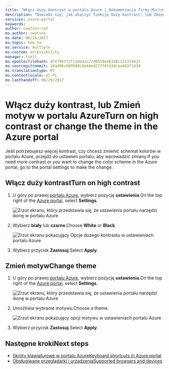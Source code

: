 ```yaml
---
title: "Włącz duży kontrast w portalu Azure | Dokumentacja firmy Microsoft"
description: "Dowiedz się, jak włączyć funkcję Duży kontrast, lub Zmień motyw portalu Azure."
services: azure-portal
keywords: 
author: cwatson-cat
ms.author: cwatson
ms.date: 08/24/2017
ms.topic: how to
ms.service: multiple
ms.custom: accessibility
manager: timlt
ms.openlocfilehash: 87ef9bf72f110ea3c27d0554e461d8c12132d422
ms.sourcegitcommit: 18ad9bc049589c8e44ed277f8f43dcaa483f3339
ms.translationtype: MT
ms.contentlocale: pl-PL
ms.lasthandoff: 08/29/2017
---
```

# <a name="turn-on-high-contrast-or-change-the-theme-in-the-azure-portal"></a><span data-ttu-id="3c362-103">Włącz duży kontrast, lub Zmień motyw w portalu Azure</span><span class="sxs-lookup"><span data-stu-id="3c362-103">Turn on high contrast or change the theme in the Azure portal</span></span>
<span data-ttu-id="3c362-104">Jeśli potrzebujesz więcej kontrast, czy chcesz zmienić schemat kolorów w portalu Azure, przejdź do ustawień portalu, aby wprowadzić zmiany.</span><span class="sxs-lookup"><span data-stu-id="3c362-104">If you need more contrast or you want to change the color scheme in the Azure portal, go to the portal settings to make the change.</span></span> 

## <a name="turn-on-high-contrast"></a><span data-ttu-id="3c362-105">Włącz duży kontrast</span><span class="sxs-lookup"><span data-stu-id="3c362-105">Turn on high contrast</span></span>
1. <span data-ttu-id="3c362-106">U góry po prawej [portalu Azure](https://portal.azure.com), wybierz pozycję **ustawienia**.</span><span class="sxs-lookup"><span data-stu-id="3c362-106">On the top right of the [Azure portal](https://portal.azure.com), select **Settings**.</span></span> 

    ![Zrzut ekranu, który przedstawia się, że ustawienia portalu narzędzi ikonę w portalu Azure](./media/azure-portal-change-theme-high-contrast/azure-portal-settings-icon.png)
1. <span data-ttu-id="3c362-108">Wybierz **biały** lub **czarne**.</span><span class="sxs-lookup"><span data-stu-id="3c362-108">Choose **White** or **Black**.</span></span>

    ![Zrzut ekranu pokazujący Opcje dużego kontrastu w ustawieniach portalu Azure](./media/azure-portal-change-theme-high-contrast/azure-portal-highcontrast-options.png)
1. <span data-ttu-id="3c362-110">Wybierz przycisk **Zastosuj**.</span><span class="sxs-lookup"><span data-stu-id="3c362-110">Select **Apply**.</span></span>

## <a name="change-theme"></a><span data-ttu-id="3c362-111">Zmień motyw</span><span class="sxs-lookup"><span data-stu-id="3c362-111">Change theme</span></span>
1. <span data-ttu-id="3c362-112">U góry po prawej [portalu Azure](https://portal.azure.com), wybierz pozycję **ustawienia**.</span><span class="sxs-lookup"><span data-stu-id="3c362-112">On the top right of the [Azure portal](https://portal.azure.com), select **Settings**.</span></span>

    ![Zrzut ekranu, który przedstawia się, że ustawienia portalu narzędzi ikonę w portalu Azure](./media/azure-portal-change-theme-high-contrast/azure-portal-settings-icon.png)
1. <span data-ttu-id="3c362-114">Umożliwia wybranie motywu.</span><span class="sxs-lookup"><span data-stu-id="3c362-114">Choose a theme.</span></span>

    ![Zrzut ekranu pokazujący opcji motywu w ustawieniach portalu Azure](./media/azure-portal-change-theme-high-contrast/azure-portal-theme-options.png)
1. <span data-ttu-id="3c362-116">Wybierz przycisk **Zastosuj**.</span><span class="sxs-lookup"><span data-stu-id="3c362-116">Select **Apply**.</span></span>

## <a name="next-steps"></a><span data-ttu-id="3c362-117">Następne kroki</span><span class="sxs-lookup"><span data-stu-id="3c362-117">Next steps</span></span>
- [<span data-ttu-id="3c362-118">Skróty klawiaturowe w portalu Azure</span><span class="sxs-lookup"><span data-stu-id="3c362-118">Keyboard shortcuts in Azure portal</span></span>](azure-portal-keyboard-shortcuts.md)
- [<span data-ttu-id="3c362-119">Obsługiwane przeglądarki i urządzenia</span><span class="sxs-lookup"><span data-stu-id="3c362-119">Supported browsers and devices</span></span>](../azure-preview-portal-supported-browsers-devices.md)

